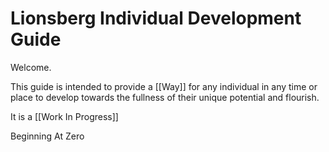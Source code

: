 # Lionsberg Individual Development Guide

Welcome. 

This guide is intended to provide a [[Way]] for any individual in any time or place to develop towards the fullness of their unique potential and flourish. 

It is a [[Work In Progress]]


Beginning At Zero 


